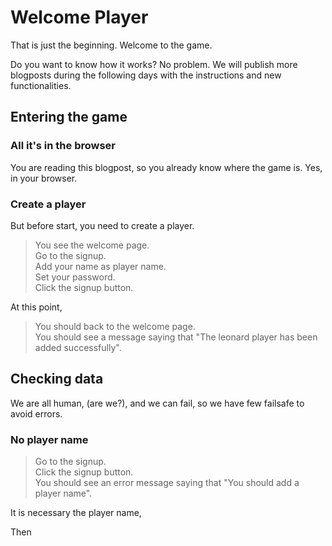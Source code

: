 # Welcome Player

That is just the beginning.
Welcome to the game.

Do you want to know how it works?
No problem. 
We will publish more blogposts during
the following days with the instructions
and new functionalities.

## Entering the game

### All it's in the browser

You are reading this blogpost, so you already
know where the game is. Yes, in your browser.


### Create a player

But before start, you need to create a player.

 > You see the welcome page.  
 > Go to the signup.  
 > Add your name as player name.  
 > Set your password.  
 > Click the signup button.  
 <!-- SNAPSHOT status=200 -->

At this point,
 
 > You should back to the welcome page.  
 > You should see a message saying that "The leonard player has been added successfully".  

## Checking data

We are all human, (are we?), and we can
fail, so we have few failsafe to avoid
errors.

### No player name

 > Go to the signup.  
 > Click the signup button.  
 > You should see an error message saying that "You should add a player name".  
 <!-- SNAPSHOT status=400 -->

It is necessary the player name,

Then

 > 
